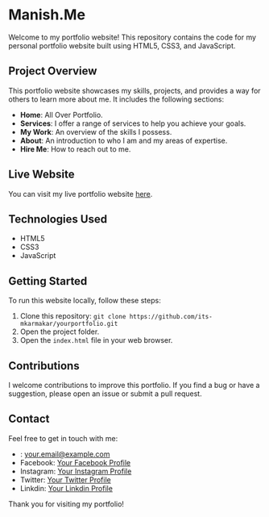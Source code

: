 # Manish.Me

Welcome to my portfolio website! This repository contains the code for my personal portfolio website built using HTML5, CSS3, and JavaScript.

## Project Overview

This portfolio website showcases my skills, projects, and provides a way for others to learn more about me. It includes the following sections:

- **Home**: All Over Portfolio.
- **Services**: I offer a range of services to help you achieve your goals.
- **My Work**: An overview of the skills I possess.
- **About**: An introduction to who I am and my areas of expertise.
- **Hire Me**: How to reach out to me.

## Live Website

You can visit my live portfolio website [here](https://yourportfolio.com).

## Technologies Used

- HTML5
- CSS3
- JavaScript

## Getting Started

To run this website locally, follow these steps:

1. Clone this repository: `git clone https://github.com/its-mkarmakar/yourportfolio.git`
2. Open the project folder.
3. Open the `index.html` file in your web browser.

## Contributions

I welcome contributions to improve this portfolio. If you find a bug or have a suggestion, please open an issue or submit a pull request.

## Contact

Feel free to get in touch with me:

- : your.email@example.com
- Facebook: [Your Facebook Profile](https://www.facebook.com/its.manishkarmakar)
- Instagram: [Your Instagram Profile](https://instagram.com/its_mkarmakar)
- Twitter: [Your Twitter Profile](https://twitter.com/Its_MKarmakar)
- Linkdin: [Your Linkdin Profile](https://www.linkedin.com/in/manishkarmakar)

Thank you for visiting my portfolio!

